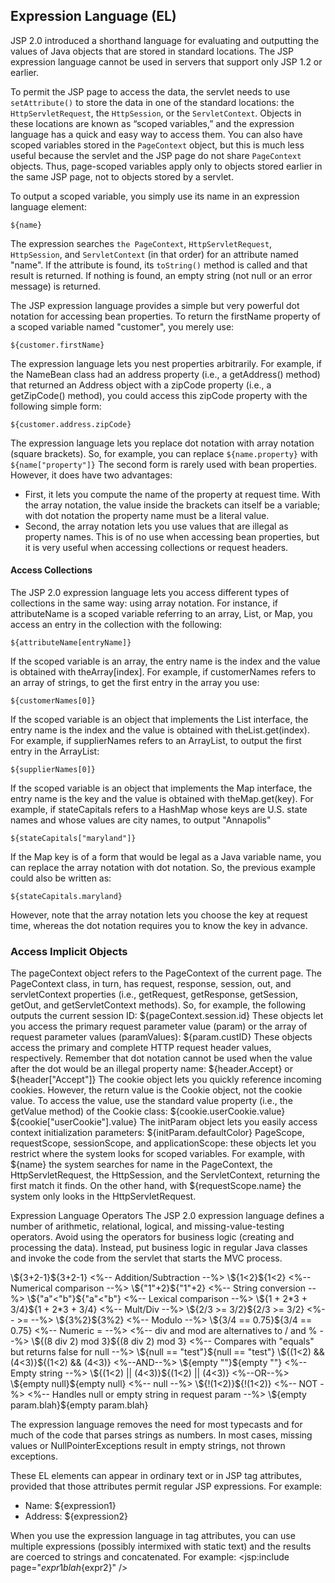 ## Expression Language (EL)
JSP 2.0 introduced a shorthand language for evaluating and outputting the values of Java objects that are stored in standard locations. The JSP expression language cannot be used in servers that support only JSP 1.2 or earlier.

To permit the JSP page to access the data, the servlet needs to use `setAttribute()` to store the data in one of the standard locations: the `HttpServletRequest`, the `HttpSession`, or the `ServletContext`. Objects in these locations are known as “scoped variables,” and the expression language has a quick and easy way to access them. You can also have scoped variables stored in the `PageContext` object, but this is much less useful because the servlet and the JSP page do not share `PageContext` objects. Thus, page-scoped variables apply only to objects stored earlier in the same JSP page, not to objects stored by a servlet. 

To output a scoped variable, you simply use its name in an expression language element:
```
${name}
```
The expression searches `the PageContext`, `HttpServletRequest`, `HttpSession`, and `ServletContext` (in that order) for an attribute named "name". If the attribute is found, its `toString()` method is called and that result is returned. If nothing is found, an empty string (not null or an error message) is returned.

The JSP expression language provides a simple but very powerful dot notation for accessing bean properties. To return the firstName property of a scoped variable named "customer", you merely use:
```
${customer.firstName}
```
The expression language lets you nest properties arbitrarily. For example, if the NameBean class had an address property (i.e., a getAddress() method) that returned an Address object with a zipCode property (i.e., a getZipCode() method), you could access this zipCode property with the following simple form:
```
${customer.address.zipCode}
```
The expression language lets you replace dot notation with array notation (square brackets). So, for example, you can replace
`${name.property}` with `${name["property"]}` The second form is rarely used with bean properties. However, it does have two advantages:
- First, it lets you compute the name of the property at request time. With the array notation, the value inside the brackets can itself be a variable; with dot notation the property name must be a literal value.
- Second, the array notation lets you use values that are illegal as property names. This is of no use when accessing bean properties, but it is very useful when accessing collections or request headers.

#### Access Collections
The JSP 2.0 expression language lets you access different types of collections in the same way: using array notation. For instance, if attributeName is a scoped variable referring to an array, List, or Map, you access an entry in the collection with the following:
```
${attributeName[entryName]}
```
If the scoped variable is an array, the entry name is the index and the value is obtained with theArray[index]. For example, if customerNames refers to an array of strings, to get the first entry in the array you use:
```
${customerNames[0]}
```
If the scoped variable is an object that implements the List interface, the entry name is the index and the value is obtained with theList.get(index). For example, if supplierNames refers to an ArrayList, to output the first entry in the ArrayList:
```
${supplierNames[0]}
```
If the scoped variable is an object that implements the Map interface, the entry name is the key and the value is obtained with theMap.get(key). For example, if stateCapitals refers to a HashMap whose keys are U.S. state names and whose values are city names, to output "Annapolis"
```
${stateCapitals["maryland"]}
```
If the Map key is of a form that would be legal as a Java variable name, you can replace the array notation with dot notation. So, the previous example could also be written as:
```
${stateCapitals.maryland}
```
However, note that the array notation lets you choose the key at request time, whereas the dot notation requires you to know the key in advance.

### Access Implicit Objects
The pageContext object refers to the PageContext of the current page. The PageContext class, in turn, has request, response, session, out, and servletContext properties (i.e., getRequest, getResponse, getSession,
getOut, and getServletContext methods). So, for example, the following outputs the current session ID:
${pageContext.session.id}
These objects let you access the primary request parameter value (param) or the array of request parameter values (paramValues):
${param.custID}
These objects access the primary and complete HTTP request header values, respectively. Remember that dot notation cannot be used when the value after the dot would be an illegal property name:
${header.Accept} or ${header["Accept"]}
The cookie object lets you quickly reference incoming cookies. However, the return value is the Cookie object, not the cookie value. To access the value, use the standard value property (i.e., the getValue method) of the Cookie class:
${cookie.userCookie.value}
${cookie["userCookie"].value}
The initParam object lets you easily access context initialization parameters:
${initParam.defaultColor}
PageScope, requestScope, sessionScope, and applicationScope: these objects let you restrict where the system looks for scoped variables. For example, with
${name} the system searches for name in the PageContext, the HttpServletRequest, the HttpSession, and the ServletContext, returning the first match it finds. On the other hand, with ${requestScope.name} the system only looks in the HttpServletRequest.

Expression Language Operators
The JSP 2.0 expression language defines a number of arithmetic, relational, logical, and missing-value-testing operators. Avoid using the operators for business logic (creating and processing the data). Instead, put business logic in regular Java classes and invoke the code from the servlet that starts the MVC process.
<TD>\${3+2-1}<TD>${3+2-1} <%-- Addition/Subtraction --%>
<TD>\${1&lt;2}<TD>${1<2} <%-- Numerical comparison --%>
<TD>\${"1"+2}<TD>${"1"+2} <%-- String conversion --%>
<TD>\${"a"&lt;"b"}<TD>${"a"<"b"} <%-- Lexical comparison --%>
<TD>\${1 + 2*3 + 3/4}<TD>${1 + 2*3 + 3/4} <%-- Mult/Div --%>
<TD>\${2/3 &gt;= 3/2}<TD>${2/3 >= 3/2} <%-- >= --%>
<TD>\${3%2}<TD>${3%2} <%-- Modulo --%>
<TD>\${3/4 == 0.75}<TD>${3/4 == 0.75} <%-- Numeric = --%>
<%-- div and mod are alternatives to / and % --%>
<TD>\${(8 div 2) mod 3}<TD>${(8 div 2) mod 3}
<%-- Compares with "equals" but returns false for null --%>
<TD>\${null == "test"}<TD>${null == "test"}
<TD>\${(1&lt;2) && (4&lt;3)}<TD>${(1<2) && (4<3)} <%--AND--%>
<TD>\${empty ""}<TD>${empty ""} <%-- Empty string --%>
<TD>\${(1&lt;2) || (4&lt;3)}<TD>${(1<2) || (4<3)} <%--OR--%>
<TD>\${empty null}<TD>${empty null} <%-- null --%>
<TD>\${!(1&lt;2)}<TD>${!(1<2)} <%-- NOT -%>
<%-- Handles null or empty string in request param --%>
<TD>\${empty param.blah}<TD>${empty param.blah}
<TD BGCOLOR="${(apples.total < 0) ? "RED" : "WHITE" }">

The expression language removes the need for most typecasts and for much of the code that parses strings as numbers. In most cases, missing values or NullPointerExceptions result in empty strings, not thrown exceptions.

These EL elements can appear in ordinary text or in JSP tag attributes, provided that those attributes permit regular JSP expressions. For example:
<UL>
  <LI>Name: ${expression1}
  <LI>Address: ${expression2}
</UL>
<jsp:include page="${expression3}" />

When you use the expression language in tag attributes, you can use multiple expressions (possibly intermixed with static text) and the results are coerced to strings and concatenated. For example:
<jsp:include page="${expr1}blah${expr2}" />
